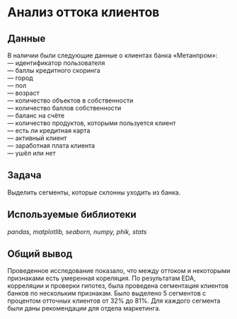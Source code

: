# Анализ оттока клиентов
## Данные
В наличии были следующие данные о клиентах банка «Метанпром»:  
— идентификатор пользователя   
— баллы кредитного скоринга  
— город  
— пол  
— возраст  
— количество объектов в собственности  
— количество баллов собственности  
— баланс на счёте  
— количество продуктов, которыми пользуется клиент  
— есть ли кредитная карта  
— активный клиент  
— заработная плата клиента  
— ушёл или нет  

## Задача
Выделить сегменты, которые склонны уходить из банка.

## Используемые библиотеки
*pandas, matplotlib, seaborn, numpy, phik, stats*

## Общий вывод
Проведенное исследование показало, что между оттоком и некоторыми признаками есть умеренная кореляция. По результатам EDA, корреляции и проверки гипотез, была проведена сегментация клиентов банков по нескольким признакам. Было выделено 5 сегментов с процентом отточных клиентов от 32% до 81%. Для каждого сегмента были даны рекомендации для отдела маркетинга.
